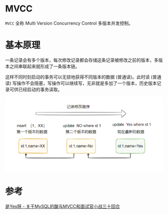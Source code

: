 # MVCC

`MVCC` 全称 Multi Version  Concurrency Control 多版本并发控制。



# 基本原理

一条记录会有多个版本，每次修改记录都会存储这条记录被修改之前的版本，多版本之间串联起来就形成了一条版本链。

这样不同时刻启动的事务可以无锁地获得不同版本的数据 (普通读)。此时读 (普通读) 写操作不会阻塞，写操作可以继续写，无非就是多加了一个版本，历史版本记录可供已经启动的事务读取。

![Image](assets/640-20210625184601400.png)



#  参考

[是Yes呀 - 关于MySQL的酸与MVCC和面试官小战三十回合](https://mp.weixin.qq.com/s?__biz=MzkxNTE3NjQ3MA==&mid=2247490249&idx=1&sn=4348983da767ff28982324acc1760ce5&chksm=c16277b0f615fea65e1aff38ba209095957a65953018f293ca9a1106e2d56521e09fc121247d&scene=132#wechat_redirect)

